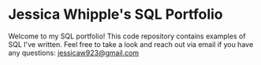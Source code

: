 # Jessica Whipple's SQL Portfolio

Welcome to my SQL portfolio! This code repository contains examples of SQL I've written. Feel free to take a look and reach out via email if you have any questions: [jessicaw923@gmail.com](url)
